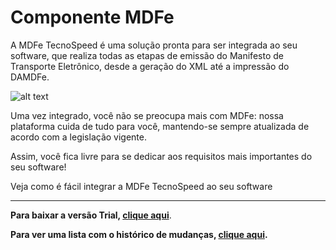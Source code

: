 ﻿# Componente MDFe

A MDFe TecnoSpeed é uma solução pronta para ser integrada ao seu software, que realiza todas as etapas de emissão do Manifesto de Transporte Eletrônico, desde a geração do XML até a impressão do DAMDFe.

![alt text](https://tecnospeed.com.br/images/workflow-mdfe.svg "Fluxo de emissão MDFe")

Uma vez integrado, você não se preocupa mais com MDFe: nossa plataforma cuida de tudo para você, mantendo-se sempre atualizada de acordo com a legislação vigente.

Assim, você fica livre para se dedicar aos requisitos mais importantes do seu software!

Veja como é fácil integrar a MDFe TecnoSpeed ao seu software

***

**Para baixar a versão Trial, [clique aqui](https://s3-sa-east-1.amazonaws.com/tecnospeed-trial/setup_mdfe_tecnoaccount9.1.60.6395.exe "Baixar o Componente MDFe  Trial")**.

**Para ver uma lista com o histórico de mudanças, [clique aqui](https://github.com/tecnospeed/Componente-MDFe/blob/master/CHANGELOG.md "Changelog").**
